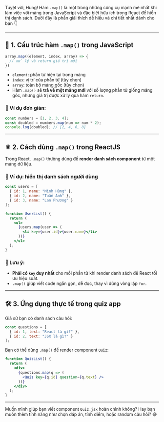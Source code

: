 Tuyệt vời, Hung! Hàm `.map()` là một trong những công cụ mạnh mẽ nhất khi làm việc với mảng trong JavaScript và đặc biệt hữu ích trong React để hiển thị danh sách. Dưới đây là phần giải thích dễ hiểu và chi tiết nhất dành cho bạn 👇

---

## 🧠 1. Cấu trúc hàm `.map()` trong JavaScript

```js
array.map((element, index, array) => {
  // xử lý và return giá trị mới
})
```

- `element`: phần tử hiện tại trong mảng
- `index`: vị trí của phần tử (tùy chọn)
- `array`: toàn bộ mảng gốc (tùy chọn)
- Hàm `.map()` sẽ **trả về một mảng mới** với số lượng phần tử giống mảng gốc, nhưng giá trị được xử lý qua hàm `return`.

### 📌 Ví dụ đơn giản:
```js
const numbers = [1, 2, 3, 4];
const doubled = numbers.map(num => num * 2);
console.log(doubled); // [2, 4, 6, 8]
```

---

## ⚛️ 2. Cách dùng `.map()` trong ReactJS

Trong React, `.map()` thường dùng để **render danh sách component** từ một mảng dữ liệu.

### 🧩 Ví dụ: hiển thị danh sách người dùng

```jsx
const users = [
  { id: 1, name: "Minh Hùng" },
  { id: 2, name: "Tuấn Anh" },
  { id: 3, name: "Lan Phương" }
];

function UserList() {
  return (
    <ul>
      {users.map(user => (
        <li key={user.id}>{user.name}</li>
      ))}
    </ul>
  );
}
```

### 🔑 Lưu ý:
- **Phải có `key` duy nhất** cho mỗi phần tử khi render danh sách để React tối ưu hiệu suất.
- `.map()` giúp viết code ngắn gọn, dễ đọc, thay vì dùng vòng lặp `for`.

---

## 🛠️ 3. Ứng dụng thực tế trong quiz app

Giả sử bạn có danh sách câu hỏi:

```js
const questions = [
  { id: 1, text: "React là gì?" },
  { id: 2, text: "JSX là gì?" }
];
```

Bạn có thể dùng `.map()` để render component `Quiz`:

```jsx
function QuizList() {
  return (
    <div>
      {questions.map(q => (
        <Quiz key={q.id} question={q.text} />
      ))}
    </div>
  );
}
```

---

Muốn mình giúp bạn viết component `Quiz.jsx` hoàn chỉnh không? Hay bạn muốn thêm tính năng như chọn đáp án, tính điểm, hoặc random câu hỏi? 😄
